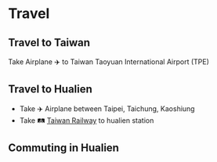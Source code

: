 # Travel

## Travel to Taiwan

Take Airplane ✈️ to Taiwan Taoyuan International Airport (TPE)

## Travel to Hualien

- Take ✈️ Airplane between Taipei, Taichung, Kaoshiung
- Take 🛤️ [Taiwan Railway](https://tip.railway.gov.tw/tra-tip-web/tip?lang=EN_US) to hualien station

## Commuting in Hualien
